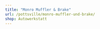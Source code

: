 ```yaml
---
title: "Monro Muffler & Brake"
url: /pottsville/monro-muffler-und-brake/
shop: Autowerkstatt
---
```

